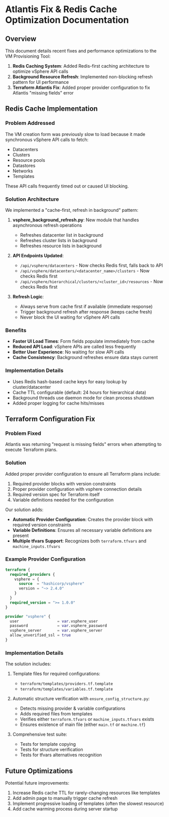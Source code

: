 # Atlantis Fix & Redis Cache Optimization Documentation

## Overview

This document details recent fixes and performance optimizations to the VM Provisioning Tool:

1. **Redis Caching System**: Added Redis-first caching architecture to optimize vSphere API calls
2. **Background Resource Refresh**: Implemented non-blocking refresh pattern for UI performance
3. **Terraform Atlantis Fix**: Added proper provider configuration to fix Atlantis "missing fields" error

## Redis Cache Implementation

### Problem Addressed

The VM creation form was previously slow to load because it made synchronous vSphere API calls to fetch:
- Datacenters
- Clusters
- Resource pools
- Datastores 
- Networks
- Templates

These API calls frequently timed out or caused UI blocking.

### Solution Architecture

We implemented a "cache-first, refresh in background" pattern:

1. **vsphere_background_refresh.py**: New module that handles asynchronous refresh operations
   - Refreshes datacenter list in background
   - Refreshes cluster lists in background
   - Refreshes resource lists in background

2. **API Endpoints Updated**:
   - `/api/vsphere/datacenters` - Now checks Redis first, falls back to API
   - `/api/vsphere/datacenters/<datacenter_name>/clusters` - Now checks Redis first
   - `/api/vsphere/hierarchical/clusters/<cluster_id>/resources` - Now checks Redis first

3. **Refresh Logic**:
   - Always serve from cache first if available (immediate response)
   - Trigger background refresh after response (keeps cache fresh)
   - Never block the UI waiting for vSphere API calls

### Benefits

- **Faster UI Load Times**: Form fields populate immediately from cache
- **Reduced API Load**: vSphere APIs are called less frequently
- **Better User Experience**: No waiting for slow API calls
- **Cache Consistency**: Background refreshes ensure data stays current

### Implementation Details

- Uses Redis hash-based cache keys for easy lookup by cluster/datacenter
- Cache TTL configurable (default: 24 hours for hierarchical data)
- Background threads use daemon mode for clean process shutdown
- Added proper logging for cache hits/misses

## Terraform Configuration Fix

### Problem Fixed

Atlantis was returning "request is missing fields" errors when attempting to execute Terraform plans.

### Solution

Added proper provider configuration to ensure all Terraform plans include:

1. Required provider blocks with version constraints
2. Proper provider configuration with vsphere connection details
3. Required version spec for Terraform itself
4. Variable definitions needed for the configuration

Our solution adds:
- **Automatic Provider Configuration**: Creates the provider block with required version constraints
- **Variable Definitions**: Ensures all necessary variable definitions are present
- **Multiple tfvars Support**: Recognizes both `terraform.tfvars` and `machine_inputs.tfvars` 

### Example Provider Configuration

```terraform
terraform {
  required_providers {
    vsphere = {
      source  = "hashicorp/vsphere"
      version = "~> 2.4.0"
    }
  }
  required_version = ">= 1.0.0"
}

provider "vsphere" {
  user                 = var.vsphere_user
  password             = var.vsphere_password
  vsphere_server       = var.vsphere_server
  allow_unverified_ssl = true
}
```

### Implementation Details

The solution includes:

1. Template files for required configurations:
   - `terraform/templates/providers.tf.template`
   - `terraform/templates/variables.tf.template`

2. Automatic structure verification with `ensure_config_structure.py`:
   - Detects missing provider & variable configurations
   - Adds required files from templates
   - Verifies either `terraform.tfvars` or `machine_inputs.tfvars` exists
   - Ensures existence of main file (either `main.tf` or `machine.tf`)

3. Comprehensive test suite:
   - Tests for template copying
   - Tests for structure verification
   - Tests for tfvars alternatives recognition

## Future Optimizations

Potential future improvements:

1. Increase Redis cache TTL for rarely-changing resources like templates
2. Add admin page to manually trigger cache refresh
3. Implement progressive loading of templates (often the slowest resource)
4. Add cache warming process during server startup
